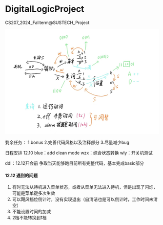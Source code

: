 # DigitalLogicProject
CS207_2024_Fallterm@SUSTECH_Project

![alt text](7d6308f2a40477999e75326144f1b00.jpg)

剩余任务：
1.bonus
2.完善代码风格以及注释部分
3.尽量减少bug

日程安排
12.10
blue：add clean mode
wzx：综合状态转换
wly：开关机测试

ddl：12.12开会前 争取当天能够跑目前所有完整代码，基本完成basic部分

#### 12.12 遇到的问题

1. 有时无法从待机进入菜单状态，或者从菜单无法进入待机，但是出现了闪烁，可能是菜单键多次生效
2. 可以飓风挡位倒计时，没有实现退出（自清洁也是可以倒计时，工作时间未清空）
3. 不能设置时间的加减
4. 2档不能转换到1档
